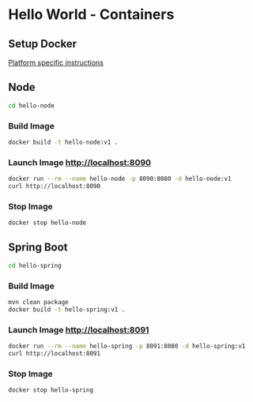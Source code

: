 # Hello World - Containers

## Setup Docker
[Platform specific instructions](https://docs.docker.com/install/#supported-platforms)

## Node
```bash
cd hello-node
```

### Build Image
```bash
docker build -t hello-node:v1 .
```

### Launch Image [http://localhost:8090](http://localhost:8090)
```bash
docker run --rm --name hello-node -p 8090:8080 -d hello-node:v1
curl http://localhost:8090
```

### Stop Image
```bash
docker stop hello-node
```

## Spring Boot
```bash
cd hello-spring
```

### Build Image
```bash
mvn clean package
docker build -t hello-spring:v1 .
```

### Launch Image [http://localhost:8091](http://localhost:8091)
```bash
docker run --rm --name hello-spring -p 8091:8080 -d hello-spring:v1
curl http://localhost:8091
```

### Stop Image
```bash
docker stop hello-spring
```
